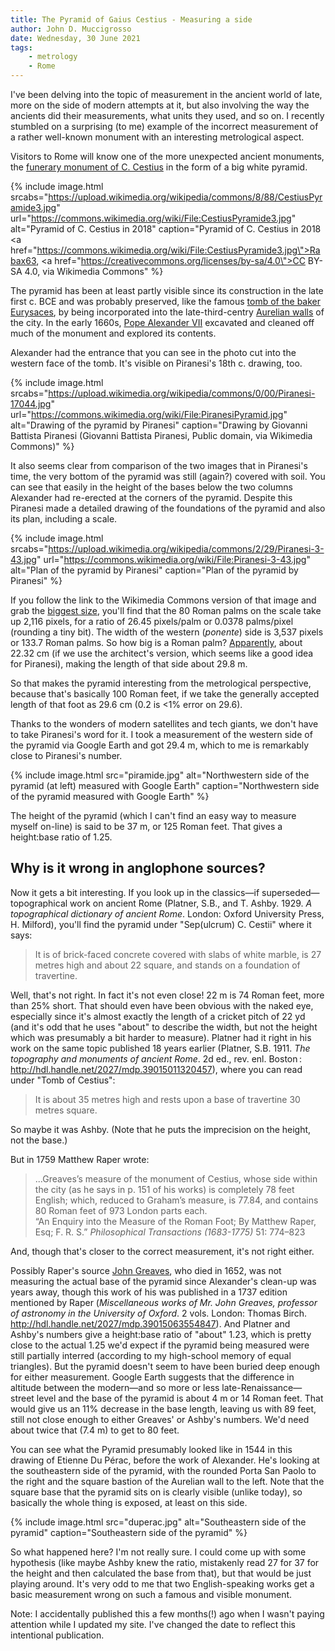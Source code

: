 ```yaml
---
title: The Pyramid of Gaius Cestius - Measuring a side
author: John D. Muccigrosso
date: Wednesday, 30 June 2021
tags: 
    - metrology
    - Rome
---
```


I've been delving into the topic of measurement in the ancient world of late, more on the side of modern attempts at it, but also involving the way the ancients did their measurements, what units they used, and so on. I recently stumbled on a surprising (to me) example of the incorrect measurement of a rather well-known monument with an interesting metrological aspect.

Visitors to Rome will know one of the more unexpected ancient monuments, the [funerary monument of C. Cestius](https://en.wikipedia.org/wiki/Pyramid_of_Cestius) in the form of a big white pyramid.

{% include image.html 
    srcabs="https://upload.wikimedia.org/wikipedia/commons/8/88/CestiusPyramide3.jpg" 
    url="https://commons.wikimedia.org/wiki/File:CestiusPyramide3.jpg"
    alt="Pyramid of C. Cestius in 2018" 
    caption="Pyramid of C. Cestius in 2018 <a href=\"https://commons.wikimedia.org/wiki/File:CestiusPyramide3.jpg\">Rabax63</a>, <a href=\"https://creativecommons.org/licenses/by-sa/4.0\">CC BY-SA 4.0</a>, via Wikimedia Commons" 
%}

The pyramid has been at least partly visible since its construction in the late first c. BCE and was probably preserved, like the famous [tomb of the baker Eurysaces](https://en.wikipedia.org/wiki/Tomb_of_Eurysaces_the_Baker), by being incorporated into the late-third-centry [Aurelian walls](https://en.wikipedia.org/wiki/Aurelian_Walls) of the city. In the early 1660s, [Pope Alexander VII](https://en.wikipedia.org/wiki/Pope_Alexander_VII) excavated and cleaned off much of the monument and explored its contents.

Alexander had the entrance that you can see in the photo cut into the western face of the tomb. It's visible on Piranesi's 18th c. drawing, too.

{% include image.html
    srcabs="https://upload.wikimedia.org/wikipedia/commons/0/00/Piranesi-17044.jpg" 
    url="https://commons.wikimedia.org/wiki/File:PiranesiPyramid.jpg"
    alt="Drawing of the pyramid by Piranesi" 
    caption="Drawing by Giovanni Battista Piranesi (Giovanni Battista Piranesi, Public domain, via Wikimedia Commons)" 
%}

It also seems clear from comparison of the two images that in Piranesi's time, the very bottom of the pyramid was still (again?) covered with soil. You can see that easily in the height of the bases below the two columns Alexander had re-erected at the corners of the pyramid. Despite this Piranesi made a detailed drawing of the foundations of the pyramid and also its plan, including a scale.

{% include image.html
    srcabs="https://upload.wikimedia.org/wikipedia/commons/2/29/Piranesi-3-43.jpg" 
    url="https://commons.wikimedia.org/wiki/File:Piranesi-3-43.jpg"
    alt="Plan of the pyramid by Piranesi" 
    caption="Plan of the pyramid by Piranesi" 
%}

If you follow the link to the Wikimedia Commons version of that image and grab the [biggest size](https://upload.wikimedia.org/wikipedia/commons/2/29/Piranesi-3-43.jpg), you'll find that the 80 Roman palms on the scale take up 2,116 pixels, for a ratio of 26.45 pixels/palm or 0.0378 palms/pixel (rounding a tiny bit). The width of the western (*ponente*) side is 3,537 pixels or 133.7 Roman palms. So how big is a Roman palm? [Apparently](https://en.wikipedia.org/wiki/Palm_(unit)#Continental_Europe), about 22.32 cm (if we use the architect's version, which seems like a good idea for Piranesi), making the length of that side about 29.8 m.

So that makes the pyramid interesting from the metrological perspective, because that's basically 100 Roman feet, if we take the generally accepted length of that foot as 29.6 cm (0.2 is <1% error on 29.6).

Thanks to the wonders of modern satellites and tech giants, we don't have to take Piranesi's word for it. I took a measurement of the western side of the pyramid via Google Earth and got 29.4 m, which to me is remarkably close to Piranesi's number.

{% include image.html
    src="piramide.jpg"
    alt="Northwestern side of the pyramid (at left) measured with Google Earth"
    caption="Northwestern side of the pyramid measured with Google Earth"
%}

The height of the pyramid (which I can't find an easy way to measure myself on-line) is said to be 37 m, or 125 Roman feet. That gives a height:base ratio of 1.25.

## Why is it wrong in anglophone sources?

Now it gets a bit interesting. If you look up in the classics—if superseded—topographical work on ancient Rome (Platner, S.B., and T. Ashby. 1929. *A topographical dictionary of ancient Rome*. London: Oxford University Press, H. Milford), you'll find the pyramid under "Sep(ulcrum) C. Cestii" where it says:

> It is of brick-faced concrete covered with slabs of white marble, is 27 metres high and about 22 square, and stands on a foundation of travertine.

Well, that's not right. In fact it's not even close! 22 m is 74 Roman feet, more than 25% short. That should even have been obvious with the naked eye, especially since it's almost exactly the length of a cricket pitch of 22 yd (and it's odd that he uses "about" to describe the width, but not the height which was presumably a bit harder to measure). Platner had it right in his work on the same topic published 18 years earlier (Platner, S.B. 1911. *The topography and monuments of ancient Rome*. 2d ed., rev. enl. Boston : <http://hdl.handle.net/2027/mdp.39015011320457>), where you can read under "Tomb of Cestius":

> It is about 35 metres high and rests upon a base of travertine 30 metres square.

So maybe it was Ashby. (Note that he puts the imprecision on the height, not the base.)

But in 1759 Matthew Raper wrote:

> ...Greaves’s measure of the monument of Cestius, whose side within the city (as he says in p. 151 of his works) is completely 78 feet English; which, reduced to Graham’s measure, is 77.84, and contains 80 Roman feet of 973 London parts each.  
> “An Enquiry into the Measure of the Roman Foot; By Matthew Raper, Esq; F. R. S.” *Philosophical Transactions (1683-1775)* 51: 774–823

And, though that's closer to the correct measurement, it's not right either.

Possibly Raper's source [John Greaves](https://en.wikipedia.org/wiki/John_Greaves), who died in 1652, was not measuring the actual base of the pyramid since Alexander's clean-up was years away, though this work of his was published in a 1737 edition mentioned by Raper (*Miscellaneous works of Mr. John Greaves, professor of astronomy in the University of Oxford*. 2 vols. London: Thomas Birch. <http://hdl.handle.net/2027/mdp.39015063554847>). And Platner and Ashby's numbers give a height:base ratio of "about" 1.23, which is pretty close to the actual 1.25 we'd expect if the pyramid being measured were still partially interred (according to my high-school memory of equal triangles). But the pyramid doesn't seem to have been buried deep enough for either measurement. Google Earth suggests that the difference in altitude between the modern—and so more or less late-Renaissance—street level and the base of the pyramid is about 4 m or 14 Roman feet. That would give us an 11% decrease in the base length, leaving us with 89 feet, still not close enough to either Greaves' or Ashby's numbers. We'd need about twice that (7.4 m) to get to 80 feet.

You can see what the Pyramid presumably looked like in 1544 in this drawing of Etienne Du Pérac, before the work of Alexander. He's looking at the southeastern side of the pyramid, with the rounded Porta San Paolo to the right and the square bastion of the Aurelian wall to the left. Note that the square base that the pyramid sits on is clearly visible (unlike today), so basically the whole thing is exposed, at least on this side.

{% include image.html
    src="duperac.jpg"
    alt="Southeastern side of the pyramid"
    caption="Southeastern side of the pyramid"
%}

So what happened here? I'm not really sure. I could come up with some hypothesis (like maybe Ashby knew the ratio, mistakenly read 27 for 37 for the height and then calculated the base from that), but that would be just playing around. It's very odd to me that two English-speaking works get a basic measurement wrong on such a famous and visible monument.

Note: I accidentally published this a few months(!) ago when I wasn't paying attention while I updated my site. I've changed the date to reflect this intentional publication.
